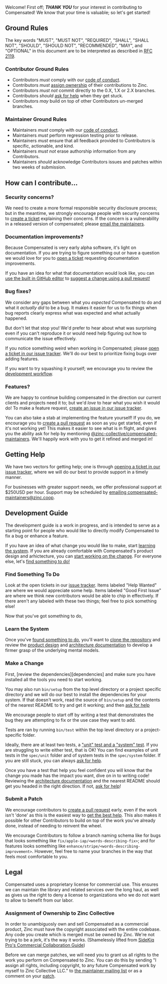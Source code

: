 Welcome! First off; _**THANK YOU**_ for your interest in contributing to
Compensated! We know that your time is valuable; so let's get started!

## Ground Rules

The key words "MUST", "MUST NOT", "REQUIRED", "SHALL", "SHALL NOT", "SHOULD",
"SHOULD NOT", "RECOMMENDED", "MAY", and "OPTIONAL" in this document are to be
interpreted as described in [RFC 2119][rfc-2119].

### Contributor Ground Rules

- Contributors _must_ comply with our [code of conduct][code-of-conduct].
- Contributors _must_ [assign ownership][assign-ownership] of their
  contributions to Zinc.
- Contributors _must not_ commit directly to the 0.X, 1.X or 2.X branches.
- Contributors _should_ [ask for help][get-help] when they get stuck.
- Contributors _may_ build on top of other Contributors un-merged branches.

### Maintainer Ground Rules

- Maintainers _must_ comply with our [code of conduct][code-of-conduct].
- Maintainers _must_ perform regression testing prior to release.
- Maintainers _must_ ensure that all feedback provided to Contributors is
  specific, actionable, and kind.
- Maintainers _must not_ erase authorship information from any Contributors.
- Maintainers _should_ acknowledge Contributors issues and patches within two
  weeks of submission.

## How can I contribute...

### Security concerns?

We need to create a more formal responsible security disclosure process; but in
the meantime, we strongly encourage people with security concerns to [create a
ticket][issue-tracker] explaining their concerns. If the concern is a
vulnerability in a released version of compensated; please [email the
maintainers][email-maintainers].

### Documentation improvements?

Because Compensated is very early alpha software, it's light on documentation.
If you are trying to figure something out or have a question we would love for
you to [open a ticket][issue-tracker] requesting documentation improvements.

If you have an idea for what that documentation would look like, you can [use
the built in GitHub editor][editing-files-in-github] to [suggest a change using
a pull request!][creating-a-pull-request]

### Bug fixes?

We consider any gaps between what you _expected_ Compensated to do and what it
_actually did_ to be a bug. It makes it easier for us to fix things when bug
reports clearly express what was expected and what actually happened.

But don't let that stop you! We'd prefer to hear about what was surprising even
if you can't reproduce it or would need help figuring out how to communicate the
issue effectively.

If you notice something weird when working in Compensated; please [open a ticket
in our issue tracker][issue-tracker]. We'll do our best to prioritize fixing
bugs over adding features.

If you want to try squashing it yourself; we encourage you to review the
[development workflow][development-workflow].

### Features?

We are happy to continue building compensated in the direction our current
clients and projects need it to; but we'd _love_ to hear what you wish it would
do! To make a feature request, [create an issue in our issue
tracker][issue-tracker].

You can also take a stab at implementing the feature yourself! If you do, we
encourage you to [create a pull request][creating-a-pull-request] as soon as you
get started, even if it's not working yet! This makes it easier to see what is
in flight, and gives you the ability ask for help by mentioning
[@zinc-collective/compensated-maintainers][compensated-maintainers]. We'll
happily work with you to get it refined and merged in!

## Getting Help

We have two vectors for getting help; one is through [opening a ticket in our
issue tracker][issue-tracker], where we will do our best to provide support in a
timely manner.

For businesses with greater support needs, we offer professional support at
\$250USD per hour. Support may be scheduled by [emailing
compensated-maintainers@zinc.coop][email-maintainers].

## Development Guide

The development guide is a work in progress, and is intended to serve as a
starting point for people who would like to directly modify Compensated to fix a
bug or enhance a feature.

If you have an idea of what change you would like to make, start [learning the
system][learn-the-system]. If you are already comfortable with Compensated's
product design and arhictecture, you can [start working on the
change][making-a-change]. For everyone else, let's [find something to
do!][find-something-to-do]

### Find Something To Do

Look at the open tickets in our [issue tracker][issue-tracker]. Items labeled
"Help Wanted" are where we would appreciate some help. Items labeled "Good First
Issue" are where we think new contributors would be able to chip in effectively.
If there aren't any labeled with these two things; feel free to pick something
else!

Now that you've got something to do,

### Learn the System

Once you've [found something to do][find-something-to-do], you'll want to [clone
the repository][cloning-a-repository] and review the [product
design][product-documentation] and [architecture
documentation][architecture-documentation] to develop a firmer grasp of the
underlying mental models.

### Make a Change

First, [review the dependencies][dependencies] and make sure you have installed
all the tools you need to start working.

You may also run `bin/setup` from the top level directory or a project specific
directory and we will do our best to install the dependencies for your system.
If that doesn't work, read the source of `bin/setup` and the contents of the
nearest README to try and get it working; and then [ask for help][get-help]

We encourage people to start off by writing a test that demonstrates the bug
they are attempting to fix or the use case they want to add.

Tests are ran by running `bin/test` within the top level directory or a
project-specific folder.

Ideally, there are at least two tests, a ["unit" test and a "system"
test][unit-and-system-tests]. If you are struggling to write either test, that
is OK! You can find examples of unit tests in the `spec/unit` folder and of
system tests in the `spec/system` folder. If you are still stuck, you can always
[ask for help][get-help].

Once you have a test that help you feel confident you will know that the change
you made has the impact you want, dive on in to writing code! Reviewing the
[architecture documentation][architecture-documentation] and the nearest README
should get you headed in the right direction. If not, [ask for help][get-help]!

### Submit a Patch

We encourage contributors to [create a pull request][creating-a-pull-request]
early, even if the work isn't 'done' as this is the easiest way to [get the best
help][get-help]. This also makes it possible for other Contributors to build on
top of the work you've already done, instead of needing to reinvent the wheel.

We encourage Contributors to follow a branch naming schema like for bugs that
looks something like `fix/apple-iap/<words-describing-fix>`; and for features
looks something like `enhance/stripe/<words-describing-improvement>`. However,
feel free to name your branches in the way that feels most comfortable to you.

## Legal

Compensated uses a proprietary license for commercial use. This ensures we can
maintain the library and related services over the long haul, as well as gives
us the right to deny a license to organizations who we do not want to allow to
benefit from our labor.

### Assignment of Ownership to Zinc Collective

In order to unambiguosly own and sell Compensated as a commercial product, Zinc
must have the copyright associated with the entire codebase. Any code you create
which is merged must be owned by Zinc. We're not trying to be a jerk, it's the
way it works. (Shamelessly lifted from [SideKiq Pro's Commercial Collaboration
Guide][sidekiq-pro-commercial-collaboration])

Before we can merge patches, we will need you to grant us all rights to the work
you perform on Compensated to Zinc. You can do this by sending "I assign all
rights, including copyright, to any future Compensated work by myself to Zinc
Collective LLC." to [the maintainer mailing list][email-maintainers] or as a
comment on your [patch][creating-a-pull-request].

[development-workflow]: #development-guide
[find-something-to-do]: #find-something-to-do
[learn-the-system]: #learn-the-system
[making-a-change]: #make-a-change
[get-help]: #getting-help
[assign-ownership]: #assignment-of-ownership-to-zinc-collective
[architecture-documentation]: ./design/ARCHITECTURE.md
[product-documentation]: ./design/README.md
[code-of-conduct]: ./CODE_OF_CONDUCT.md
[compensated-maintainers]:
  https://github.com/orgs/zinc-collective/teams/compensated-maintainers
[cloning-a-repository]:
  https://help.github.com/en/github/creating-cloning-and-archiving-repositories/cloning-a-repository
[creating-a-pull-request]:
  https://help.github.com/en/github/collaborating-with-issues-and-pull-requests/creating-a-pull-request
[editing-files-in-github]:
  https://help.github.com/en/github/managing-files-in-a-repository/editing-files-in-your-repository
[email-maintainers]: mailto:compensated-maintainers@zinc.coop
[issue-tracker]: https://github.com/zinc-collective/compensated/issues
[rfc-2119]: https://tools.ietf.org/html/rfc2119
[sidekiq-pro-commercial-collaboration]:
  https://github.com/mperham/sidekiq/wiki/Commercial-collaboration
[unit-and-system-tests]:
  http://softwaretestingfundamentals.com/software-testing-levels/
